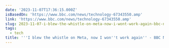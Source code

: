 ```yaml
---
date: '2023-11-07T17:36:15.000Z'
isBasedOn: 'https://www.bbc.com/news/technology-67343550.amp'
link: 'https://www.bbc.com/news/technology-67343550.amp'
slug: 2023-11-07-i-blew-the-whistle-on-meta-now-i-wont-work-again-bbc-news
tags:
  - tech
title: '''I blew the whistle on Meta, now I won''t work again'' - BBC News'
---
```


